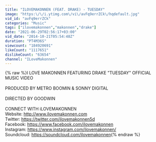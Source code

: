 ```yaml
---
title: "ILOVEMAKONNEN (FEAT. DRAKE) - TUESDAY"
image: "https:\/\/i.ytimg.com\/vi\/avFq9errZCk\/hqdefault.jpg"
vid_id: "avFq9errZCk"
categories: "Music"
tags: ["ilovemakonnen","makonnen","drake"]
date: "2021-06-29T02:56:17+03:00"
vid_date: "2014-10-21T05:54:48Z"
duration: "PT4M36S"
viewcount: "184920691"
likeCount: "1117651"
dislikeCount: "63654"
channel: "ILoveMakonnen"
---
```

{% raw %}I LOVE MAKONNEN FEATURING DRAKE &quot;TUESDAY&quot; OFFICIAL MUSIC VIDEO<br /><br />PRODUCED BY METRO BOOMIN &amp; SONNY DIGITAL<br /><br />DIRECTED BY GOODWIN<br /><br />CONNECT WITH iLOVEMAKONNEN <br />Website: <a rel="nofollow" target="blank" href="http://www.ilovemakonnen.com">http://www.ilovemakonnen.com</a> <br />Twitter: <a rel="nofollow" target="blank" href="https://twitter.com/ilovemakonnen5d">https://twitter.com/ilovemakonnen5d</a> <br />Facebook: <a rel="nofollow" target="blank" href="https://www.facebook.com/ilovemakonnen">https://www.facebook.com/ilovemakonnen</a><br />Instagram: <a rel="nofollow" target="blank" href="https://www.instagram.com/ilovemakonnen/">https://www.instagram.com/ilovemakonnen/</a><br />Soundcloud: <a rel="nofollow" target="blank" href="https://soundcloud.com/ilovemakonnen">https://soundcloud.com/ilovemakonnen</a>{% endraw %}
